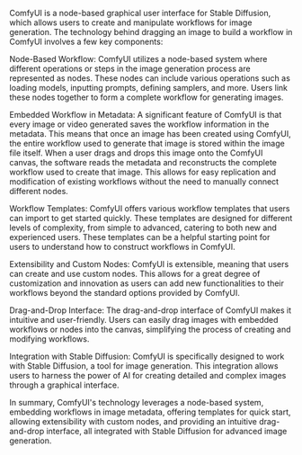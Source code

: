 ComfyUI is a node-based graphical user interface for Stable Diffusion, which allows users to create and manipulate workflows for image generation. The technology behind dragging an image to build a workflow in ComfyUI involves a few key components:

Node-Based Workflow: ComfyUI utilizes a node-based system where different operations or steps in the image generation process are represented as nodes. These nodes can include various operations such as loading models, inputting prompts, defining samplers, and more. Users link these nodes together to form a complete workflow for generating images​​.

Embedded Workflow in Metadata: A significant feature of ComfyUI is that every image or video generated saves the workflow information in the metadata. This means that once an image has been created using ComfyUI, the entire workflow used to generate that image is stored within the image file itself. When a user drags and drops this image onto the ComfyUI canvas, the software reads the metadata and reconstructs the complete workflow used to create that image. This allows for easy replication and modification of existing workflows without the need to manually connect different nodes​​​​.

Workflow Templates: ComfyUI offers various workflow templates that users can import to get started quickly. These templates are designed for different levels of complexity, from simple to advanced, catering to both new and experienced users. These templates can be a helpful starting point for users to understand how to construct workflows in ComfyUI​​.

Extensibility and Custom Nodes: ComfyUI is extensible, meaning that users can create and use custom nodes. This allows for a great degree of customization and innovation as users can add new functionalities to their workflows beyond the standard options provided by ComfyUI​​.

Drag-and-Drop Interface: The drag-and-drop interface of ComfyUI makes it intuitive and user-friendly. Users can easily drag images with embedded workflows or nodes into the canvas, simplifying the process of creating and modifying workflows.

Integration with Stable Diffusion: ComfyUI is specifically designed to work with Stable Diffusion, a tool for image generation. This integration allows users to harness the power of AI for creating detailed and complex images through a graphical interface​​.

In summary, ComfyUI's technology leverages a node-based system, embedding workflows in image metadata, offering templates for quick start, allowing extensibility with custom nodes, and providing an intuitive drag-and-drop interface, all integrated with Stable Diffusion for advanced image generation.
